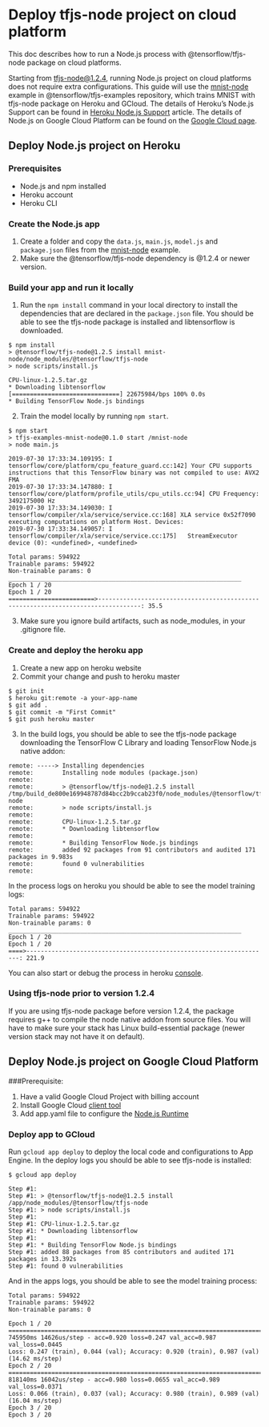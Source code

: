 # Deploy tfjs-node project on cloud platform

This doc describes how to run a Node.js process with @tensorflow/tfjs-node package on cloud platforms.

Starting from tfjs-node@1.2.4, running Node.js project on cloud platforms does not require extra configurations. This guide will use the [mnist-node](https://github.com/tensorflow/tfjs-examples/tree/master/mnist-node) example in @tensorflow/tfjs-examples repository, which trains MNIST with tfjs-node package on Heroku and GCloud. The details of Heroku’s Node.js Support can be found in [Heroku Node.js Support](https://devcenter.heroku.com/articles/nodejs-support) article. The details of Node.js on Google Cloud Platform can be found on the [Google Cloud page](https://cloud.google.com/nodejs/docs/).

## Deploy Node.js project on Heroku

### Prerequisites

- Node.js and npm installed
- Heroku account
- Heroku CLI

### Create the Node.js app

1. Create a folder and copy the `data.js`, `main.js`, `model.js` and `package.json` files from the [mnist-node](https://github.com/tensorflow/tfjs-examples/tree/master/mnist-node) example.
2. Make sure the @tensorflow/tfjs-node dependency is @1.2.4 or newer version.

### Build your app and run it locally

1. Run the `npm install` command in your local directory to install the dependencies that are declared in the `package.json` file. You should be able to see the tfjs-node package is installed and libtensorflow is downloaded.

```
$ npm install
> @tensorflow/tfjs-node@1.2.5 install mnist-node/node_modules/@tensorflow/tfjs-node
> node scripts/install.js

CPU-linux-1.2.5.tar.gz
* Downloading libtensorflow
[==============================] 22675984/bps 100% 0.0s
* Building TensorFlow Node.js bindings
```

2. Train the model locally by running `npm start`.

```
$ npm start
> tfjs-examples-mnist-node@0.1.0 start /mnist-node
> node main.js

2019-07-30 17:33:34.109195: I tensorflow/core/platform/cpu_feature_guard.cc:142] Your CPU supports instructions that this TensorFlow binary was not compiled to use: AVX2 FMA
2019-07-30 17:33:34.147880: I tensorflow/core/platform/profile_utils/cpu_utils.cc:94] CPU Frequency: 3492175000 Hz
2019-07-30 17:33:34.149030: I tensorflow/compiler/xla/service/service.cc:168] XLA service 0x52f7090 executing computations on platform Host. Devices:
2019-07-30 17:33:34.149057: I tensorflow/compiler/xla/service/service.cc:175]   StreamExecutor device (0): <undefined>, <undefined>

Total params: 594922
Trainable params: 594922
Non-trainable params: 0
_________________________________________________________________
Epoch 1 / 20
Epoch 1 / 20
========================>----------------------------------------------------------------------------------: 35.5
```

3. Make sure you ignore build artifacts, such as node_modules, in your .gitignore file.

### Create and deploy the heroku app

1. Create a new app on heroku website
2. Commit your change and push to heroku master

```
$ git init
$ heroku git:remote -a your-app-name
$ git add .
$ git commit -m "First Commit"
$ git push heroku master
```

3. In the build logs, you should be able to see the tfjs-node package downloading the TensorFlow C Library and loading TensorFlow Node.js native addon:

```
remote: -----> Installing dependencies
remote:        Installing node modules (package.json)
remote:
remote:        > @tensorflow/tfjs-node@1.2.5 install /tmp/build_de800e169948787d84bcc2b9ccab23f0/node_modules/@tensorflow/tfjs-node
remote:        > node scripts/install.js
remote:
remote:        CPU-linux-1.2.5.tar.gz
remote:        * Downloading libtensorflow
remote:
remote:        * Building TensorFlow Node.js bindings
remote:        added 92 packages from 91 contributors and audited 171 packages in 9.983s
remote:        found 0 vulnerabilities
remote:
```

In the process logs on heroku you should be able to see the model training logs:

```
Total params: 594922
Trainable params: 594922
Non-trainable params: 0
_________________________________________________________________
Epoch 1 / 20
Epoch 1 / 20
====>--------------------------------------------------------------------: 221.9
```

You can also start or debug the process in heroku [console](https://devcenter.heroku.com/articles/heroku-dashboard#application-overview).

### Using tfjs-node prior to version 1.2.4

If you are using tfjs-node package before version 1.2.4, the package requires g++ to compile the node native addon from source files. You will have to make sure your stack has Linux build-essential package (newer version stack may not have it on default).

## Deploy Node.js project on Google Cloud Platform

###Prerequisite:

1. Have a valid Google Cloud Project with billing account
2. Install Google Cloud [client tool](https://cloud.google.com/storage/docs/gsutil_install)
3. Add app.yaml file to configure the [Node.js Runtime](https://cloud.google.com/appengine/docs/flexible/nodejs/runtime)

### Deploy app to GCloud

Run `gcloud app deploy` to deploy the local code and configurations to App Engine. In the deploy logs you should be able to see tfjs-node is installed:

```
$ gcloud app deploy

Step #1:
Step #1: > @tensorflow/tfjs-node@1.2.5 install /app/node_modules/@tensorflow/tfjs-node
Step #1: > node scripts/install.js
Step #1:
Step #1: CPU-linux-1.2.5.tar.gz
Step #1: * Downloading libtensorflow
Step #1:
Step #1: * Building TensorFlow Node.js bindings
Step #1: added 88 packages from 85 contributors and audited 171 packages in 13.392s
Step #1: found 0 vulnerabilities
```

And in the apps logs, you should be able to see the model training process:
```
Total params: 594922
Trainable params: 594922
Non-trainable params: 0

Epoch 1 / 20
===============================================================================>
745950ms 14626us/step - acc=0.920 loss=0.247 val_acc=0.987 val_loss=0.0445
Loss: 0.247 (train), 0.044 (val); Accuracy: 0.920 (train), 0.987 (val) (14.62 ms/step)
Epoch 2 / 20
===============================================================================>
818140ms 16042us/step - acc=0.980 loss=0.0655 val_acc=0.989 val_loss=0.0371
Loss: 0.066 (train), 0.037 (val); Accuracy: 0.980 (train), 0.989 (val) (16.04 ms/step)
Epoch 3 / 20
Epoch 3 / 20
```


